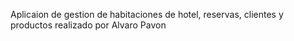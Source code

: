 Aplicaion de gestion de habitaciones de hotel, reservas, clientes y productos 
realizado por Alvaro Pavon
